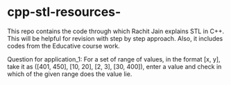 # cpp-stl-resources-
This repo contains the code through which Rachit Jain explains STL in C++. This will be helpful for revision with step by step approach. Also, it includes codes from the Educative course work.

Question for application_1:
For a set of range of values, in the format [x, y], take it as ([401, 450], [10, 20], [2, 3], [30, 400]), enter a value and check in which of the given range does the value lie.
